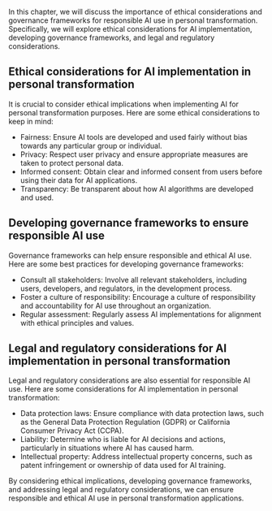 

In this chapter, we will discuss the importance of ethical considerations and governance frameworks for responsible AI use in personal transformation. Specifically, we will explore ethical considerations for AI implementation, developing governance frameworks, and legal and regulatory considerations.

Ethical considerations for AI implementation in personal transformation
-----------------------------------------------------------------------

It is crucial to consider ethical implications when implementing AI for personal transformation purposes. Here are some ethical considerations to keep in mind:

* Fairness: Ensure AI tools are developed and used fairly without bias towards any particular group or individual.
* Privacy: Respect user privacy and ensure appropriate measures are taken to protect personal data.
* Informed consent: Obtain clear and informed consent from users before using their data for AI applications.
* Transparency: Be transparent about how AI algorithms are developed and used.

Developing governance frameworks to ensure responsible AI use
-------------------------------------------------------------

Governance frameworks can help ensure responsible and ethical AI use. Here are some best practices for developing governance frameworks:

* Consult all stakeholders: Involve all relevant stakeholders, including users, developers, and regulators, in the development process.
* Foster a culture of responsibility: Encourage a culture of responsibility and accountability for AI use throughout an organization.
* Regular assessment: Regularly assess AI implementations for alignment with ethical principles and values.

Legal and regulatory considerations for AI implementation in personal transformation
------------------------------------------------------------------------------------

Legal and regulatory considerations are also essential for responsible AI use. Here are some considerations for AI implementation in personal transformation:

* Data protection laws: Ensure compliance with data protection laws, such as the General Data Protection Regulation (GDPR) or California Consumer Privacy Act (CCPA).
* Liability: Determine who is liable for AI decisions and actions, particularly in situations where AI has caused harm.
* Intellectual property: Address intellectual property concerns, such as patent infringement or ownership of data used for AI training.

By considering ethical implications, developing governance frameworks, and addressing legal and regulatory considerations, we can ensure responsible and ethical AI use in personal transformation applications.
